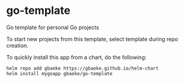 # go-template

Go template for personal Go projects

To start new projects from this template, select template during repo creation.

To quickly install this app from a chart, do the following:

```
helm repo add gbaeke https://gbaeke.github.io/helm-chart
helm install mygoapp gbaeke/go-template
```